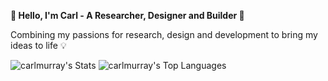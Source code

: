 **👋 Hello, I'm Carl - A Researcher, Designer and Builder 🚀**

Combining my passions for research, design and development to bring my ideas to life 💡

![carlmurray's Stats](https://readme-stats-6jt9dnh8l-carlmurray.vercel.app/api?username=carlmurray&theme=vue-dark&show_icons=true&hide_border=true&count_private=true) ![carlmurray's Top Languages]([https://readme-stats-6jt9dnh8l-carlmurray.vercel.app/api/top-langs/?username=carlmurray&theme=vue-dark&show_icons=true&hide_border=true&layout=compact](https://github-readme-stats.vercel.app/api/top-langs/?username=carlmurray&theme=vue-dark&show_icons=true&hide_border=true&exclude_repo=designportfolio,flyUX-backup)https://github-readme-stats.vercel.app/api/top-langs/?username=carlmurray&theme=vue-dark&show_icons=true&hide_border=true&exclude_repo=designportfolio,flyUX-backup) 
